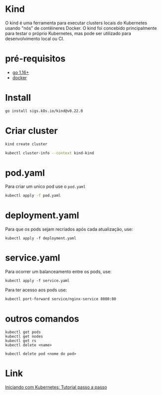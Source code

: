 # Kind

O kind é uma ferramenta para executar clusters locais do Kubernetes usando "nós" de contêineres Docker.
O kind foi concebido principalmente para testar o próprio Kubernetes, mas pode ser utilizado para desenvolvimento local ou CI.

# pré-requisitos

- [go 1.16+](https://go.dev)
- [docker](https://www.docker.com)

# Install

```bash
go install sigs.k8s.io/kind@v0.22.0
```

# Criar cluster

```bash
kind create cluster
```

```bash
kubectl cluster-info --context kind-kind
```

# pod.yaml

Para criar um unico pod use o `pod.yaml`

```bash
kubectl apply -f pod.yaml
```

# deployment.yaml

Para que os pods sejam recriados após cada atualização, use: 

```
kubectl apply -f deployment.yaml
```

# service.yaml

Para ocorrer um balanceamento entre os pods, use:

```
kubectl apply -f service.yaml
```

Para ter acesso aos pods use:

```bash
kubectl port-forward service/nginx-service 8080:80
```

# outros comandos

```
kubectl get pods
kubectl get nodes
kubectl get rs
kubectl delete <name>
```

```
kubectl delete pod <nome do pod>
```

# Link

[Iniciando com Kubernetes: Tutorial passo a passo](https://www.youtube.com/live/IeB9_PSGp6k?si=Xb1a4cC5QXx9hngk)